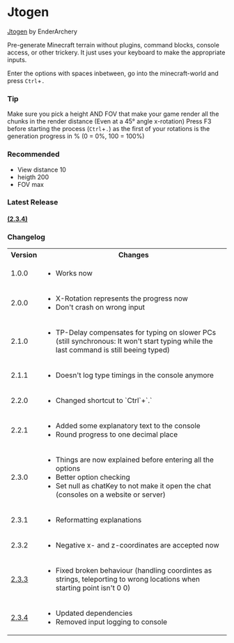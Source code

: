 # Jtogen
[Jtogen](#latest-release) by EnderArchery

Pre-generate Minecraft terrain without plugins, command blocks, console access, or other trickery.
It just uses your keyboard to make the appropriate inputs.

Enter the options with spaces inbetween, go into the minecraft-world and press `Ctrl`+`.`

### Tip

   Make sure you pick a height AND FOV that make your game render all the chunks in the render distance (Even at a 45° angle x-rotation)
   Press F3 before starting the process (`Ctrl`+`.`) as the first of your rotations is the generation progress in % (0 = 0%, 100 = 100%)

### Recommended

 - View distance 10
 - heigth 200
 - FOV max

### Latest Release
#### [(2.3.4)](./Releases/Jtogen.zip)

### Changelog
  <table>
    <tr>
      <th>
        Version
      </th>
      <th>
        Changes
      </th>
    </tr>
    <tr>
      <td>
        1.0.0
      </td>
      <td>
        <ul>
          <li>
            Works now
          </li>
        </ul>
      </td>
    </tr>
    <tr>
      <td>
        2.0.0
      </td>
      <td>
        <ul>
          <li>
            X-Rotation represents the progress now
          </li>
          <li>
            Don't crash on wrong input
          </li>
        </ul>
      </td>
    </tr>
    <tr>
      <td>
        2.1.0
      </td>
      <td>
        <ul>
          <li>
            TP-Delay compensates for typing on slower PCs (still synchronous: It won't start typing while the last command is still beeing typed)
          </li>
        </ul>
      </td>
    </tr>
    <tr>
      <td>
        2.1.1
      </td>
      <td>
        <ul>
          <li>
            Doesn't log type timings in the console anymore
          </li>
        </ul>
      </td>
    </tr>
    <tr>
      <td>
        2.2.0
      </td>
      <td>
        <ul>
          <li>
            Changed shortcut to `Ctrl`+`.`
          </li>
        </ul>
      </td>
    </tr>
    <tr>
      <td>
        2.2.1
      </td>
      <td>
        <ul>
          <li>
            Added some explanatory text to the console
          </li>
          <li>
            Round progress to one decimal place
          </li>
        </ul>
      </td>
    </tr>
    <tr>
      <td>
        2.3.0
      </td>
      <td>
        <ul>
          <li>
            Things are now explained before entering all the options
          </li>
          <li>
            Better option checking
          </li>
          <li>
            Set null as chatKey to not make it open the chat (consoles on a website or server)
          </li>
        </ul>
      </td>
    </tr>
    <tr>
      <td>
        2.3.1
      </td>
      <td>
        <ul>
          <li>
            Reformatting explanations
          </li>
        </ul>
      </td>
    </tr>
    <tr>
      <td>
        2.3.2
      </td>
      <td>
        <ul>
          <li>
            Negative x- and z-coordinates are accepted now
          </li>
        </ul>
      </td>
    </tr>
    <tr>
      <td>
        <a href="./Releases/Jtogen_2.3.3.zip">
          2.3.3
        </a>
      </td>
      <td>
        <ul>
          <li>
            Fixed broken behaviour (handling coordintes as strings, teleporting to wrong locations when starting point isn't 0 0)
          </li>
        </ul>
      </td>
    </tr>
    <tr>
      <td>
        <a href="./Releases/Jtogen_2.3.4.zip">
          2.3.4
        </a>
      </td>
      <td>
        <ul>
          <li>
            Updated dependencies
          </li>
          <li>
            Removed input logging to console
          </li>
        </ul>
      </td>
    </tr>
  </table>



